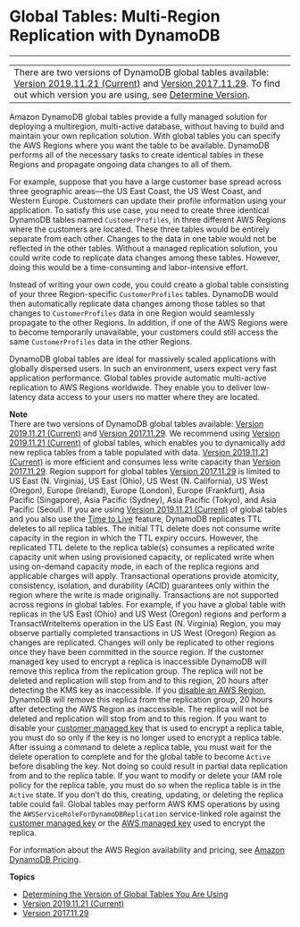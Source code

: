 # Global Tables: Multi\-Region Replication with DynamoDB<a name="GlobalTables"></a>


****  

|  | 
| --- |
| There are two versions of DynamoDB global tables available: [Version 2019\.11\.21 \(Current\)](globaltables.V2.md) and [Version 2017\.11\.29](globaltables.V1.md)\. To find out which version you are using, see [Determine Version](globaltables.DetermineVersion.md)\. | 

Amazon DynamoDB global tables provide a fully managed solution for deploying a multiregion, multi\-active database, without having to build and maintain your own replication solution\. With global tables you can specify the AWS Regions where you want the table to be available\. DynamoDB performs all of the necessary tasks to create identical tables in these Regions and propagate ongoing data changes to all of them\.

For example, suppose that you have a large customer base spread across three geographic areas—the US East Coast, the US West Coast, and Western Europe\. Customers can update their profile information using your application\. To satisfy this use case, you need to create three identical DynamoDB tables named `CustomerProfiles`, in three different AWS Regions where the customers are located\. These three tables would be entirely separate from each other\. Changes to the data in one table would not be reflected in the other tables\. Without a managed replication solution, you could write code to replicate data changes among these tables\. However, doing this would be a time\-consuming and labor\-intensive effort\.

Instead of writing your own code, you could create a global table consisting of your three Region\-specific `CustomerProfiles` tables\. DynamoDB would then automatically replicate data changes among those tables so that changes to `CustomerProfiles` data in one Region would seamlessly propagate to the other Regions\. In addition, if one of the AWS Regions were to become temporarily unavailable, your customers could still access the same `CustomerProfiles` data in the other Regions\.

DynamoDB global tables are ideal for massively scaled applications with globally dispersed users\. In such an environment, users expect very fast application performance\. Global tables provide automatic multi\-active replication to AWS Regions worldwide\. They enable you to deliver low\-latency data access to your users no matter where they are located\.

**Note**  
There are two versions of DynamoDB global tables available: [Version 2019\.11\.21 \(Current\)](globaltables.V2.md) and [Version 2017\.11\.29](globaltables.V1.md)\. We recommend using [Version 2019\.11\.21 \(Current\)](globaltables.V2.md) of global tables, which enables you to dynamically add new replica tables from a table populated with data\. [Version 2019\.11\.21 \(Current\)](globaltables.V2.md) is more efficient and consumes less write capacity than [Version 2017\.11\.29](globaltables.V1.md)\.
Region support for global tables [Version 2017\.11\.29](globaltables.V1.md) is limited to US East \(N\. Virginia\), US East \(Ohio\), US West \(N\. California\), US West \(Oregon\), Europe \(Ireland\), Europe \(London\), Europe \(Frankfurt\), Asia Pacific \(Singapore\), Asia Pacific \(Sydney\), Asia Pacific \(Tokyo\), and Asia Pacific \(Seoul\)\.
If you are using [Version 2019\.11\.21 \(Current\)](globaltables.V2.md) of global tables and you also use the [Time to Live](https://docs.aws.amazon.com/amazondynamodb/latest/developerguide/TTL.html) feature, DynamoDB replicates TTL deletes to all replica tables\. The initial TTL delete does not consume write capacity in the region in which the TTL expiry occurs\. However, the replicated TTL delete to the replica table\(s\) consumes a replicated write capacity unit when using provisioned capacity, or replicated write when using on\-demand capacity mode, in each of the replica regions and applicable charges will apply\.
Transactional operations provide atomicity, consistency, isolation, and durability \(ACID\) guarantees only within the region where the write is made originally\. Transactions are not supported across regions in global tables\. For example, if you have a global table with replicas in the US East \(Ohio\) and US West \(Oregon\) regions and perform a TransactWriteItems operation in the US East \(N\. Virginia\) Region, you may observe partially completed transactions in US West \(Oregon\) Region as changes are replicated\. Changes will only be replicated to other regions once they have been committed in the source region\.
If the customer managed key used to encrypt a replica is inaccessible DynamoDB will remove this replica from the replication group\. The replica will not be deleted and replication will stop from and to this region, 20 hours after detecting the KMS key as inaccessible\.
If you [disable an AWS Region](https://docs.aws.amazon.com/general/latest/gr/rande-manage.html), DynamoDB will remove this replica from the replication group, 20 hours after detecting the AWS Region as inaccessible\. The replica will not be deleted and replication will stop from and to this region\.
If you want to disable your [customer managed key](https://docs.aws.amazon.com/kms/latest/developerguide/concepts.html#aws-managed-cmk) that is used to encrypt a replica table, you must do so only if the key is no longer used to encrypt a replica table\. After issuing a command to delete a replica table, you must wait for the delete operation to complete and for the global table to become `Active` before disabling the key\. Not doing so could result in partial data replication from and to the replica table\.
If you want to modify or delete your IAM role policy for the replica table, you must do so when the replica table is in the `Active` state\. If you don’t do this, creating, updating, or deleting the replica table could fail\.
Global tables may perform AWS KMS operations by using the `AWSServiceRoleForDynamoDBReplication` service\-linked role against the [customer managed key](https://docs.aws.amazon.com/kms/latest/developerguide/concepts.html#aws-managed-cmk) or the [AWS managed key](https://docs.aws.amazon.com/kms/latest/developerguide/concepts.html#customer-cmk) used to encrypt the replica\.

For information about the AWS Region availability and pricing, see [Amazon DynamoDB Pricing](https://aws.amazon.com/dynamodb/pricing)\. 

**Topics**
+ [Determining the Version of Global Tables You Are Using](globaltables.DetermineVersion.md)
+ [Version 2019\.11\.21 \(Current\)](globaltables.V2.md)
+ [Version 2017\.11\.29](globaltables.V1.md)
